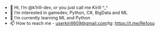 - 👋 Hi, I’m @k1rill-dev, or you just call me Kirill ^_^
- 👀 I’m interested in gamedev, Python, C#, BigData and ML
- 🌱 I’m currently learning ML and Python
- 📫 How to reach me - userkirill609@gmail.com/tg: https://t.me/Re1osu

<!---
k1rill-dev/k1rill-dev is a ✨ special ✨ repository because its `README.md` (this file) appears on your GitHub profile.
You can click the Preview link to take a look at your changes.
--->
